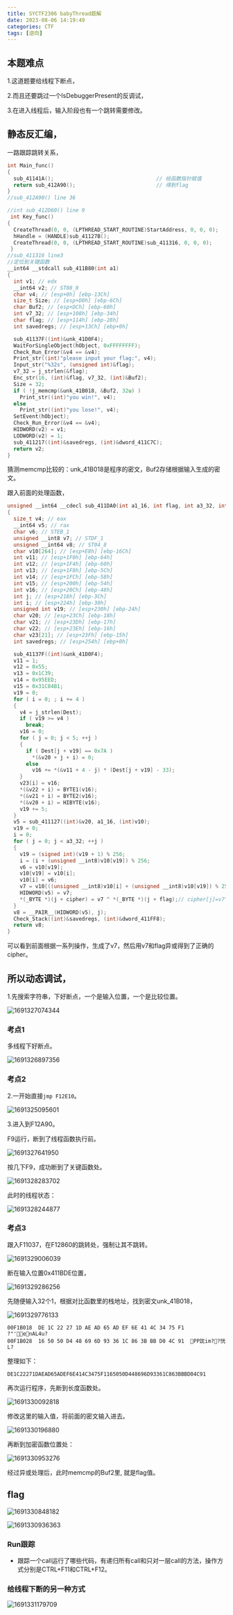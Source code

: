 ```yaml
---
title: SYCTF2306 babyThread题解
date: 2023-08-06 14:19:49
categories: CTF
tags: [逆向]
---
```


## 本题难点

1.这道题要给线程下断点，

2.而且还要跳过一个IsDebuggerPresent的反调试，

3.在进入线程后，输入阶段也有一个跳转需要修改。

## 静态反汇编，

一路跟踪跳转关系，

```c
int Main_func()
{
  sub_41141A();                                 // 给函数指针赋值
  return sub_412A90();                          // 得到flag
}
//sub_412A90() line 36

//int sub_412D60() line 9
 int Key_func()
{
  CreateThread(0, 0, (LPTHREAD_START_ROUTINE)StartAddress, 0, 0, 0);
  hHandle = (HANDLE)sub_41127B();
  CreateThread(0, 0, (LPTHREAD_START_ROUTINE)sub_411316, 0, 0, 0);
 }
//sub_411316 line3
//定位到关键函数
__int64 __stdcall sub_411B80(int a1)
{
  int v1; // edx
  __int64 v2; // ST08_8
  char v4; // [esp+0h] [ebp-13Ch]
  size_t Size; // [esp+D0h] [ebp-6Ch]
  char Buf2; // [esp+DCh] [ebp-60h]
  int v7_32; // [esp+108h] [ebp-34h]
  char flag; // [esp+114h] [ebp-28h]
  int savedregs; // [esp+13Ch] [ebp+0h]

  sub_41137F((int)&unk_41D0F4);
  WaitForSingleObject(hObject, 0xFFFFFFFF);
  Check_Run_Error(&v4 == &v4);
  Print_str((int)"please input your flag:", v4);
  Input_str("%32s", (unsigned int)&flag);
  v7_32 = j_strlen(&flag);
  Enc_str(16, (int)&flag, v7_32, (int)&Buf2);
  Size = 32;
  if ( !j_memcmp(&unk_41B018, &Buf2, 32u) )
    Print_str((int)"you win!", v4);
  else
    Print_str((int)"you lose!", v4);
  SetEvent(hObject);
  Check_Run_Error(&v4 == &v4);
  HIDWORD(v2) = v1;
  LODWORD(v2) = 1;
  sub_411217((int)&savedregs, (int)&dword_411C7C);
  return v2;
}

```

​    猜测memcmp比较的：unk_41B018是程序的密文，Buf2存储根据输入生成的密文。

跟入前面的处理函数，

```c
unsigned __int64 __cdecl sub_411DA0(int a1_16, int flag, int a3_32, int cipher)
{
  size_t v4; // eax
  __int64 v5; // rax
  char v6; // STEB_1
  unsigned __int8 v7; // STDF_1
  unsigned __int64 v8; // ST04_8
  char v10[264]; // [esp+E8h] [ebp-16Ch]
  int v11; // [esp+1F0h] [ebp-64h]
  int v12; // [esp+1F4h] [ebp-60h]
  int v13; // [esp+1F8h] [ebp-5Ch]
  int v14; // [esp+1FCh] [ebp-58h]
  int v15; // [esp+200h] [ebp-54h]
  int v16; // [esp+20Ch] [ebp-48h]
  int j; // [esp+218h] [ebp-3Ch]
  int i; // [esp+224h] [ebp-30h]
  unsigned int v19; // [esp+230h] [ebp-24h]
  char v20; // [esp+23Ch] [ebp-18h]
  char v21; // [esp+23Dh] [ebp-17h]
  char v22; // [esp+23Eh] [ebp-16h]
  char v23[21]; // [esp+23Fh] [ebp-15h]
  int savedregs; // [esp+254h] [ebp+0h]

  sub_41137F((int)&unk_41D0F4);
  v11 = 1;
  v12 = 0x55;
  v13 = 0x1C39;
  v14 = 0x95EED;
  v15 = 0x31C84B1;
  v19 = 0;
  for ( i = 0; ; i += 4 )
  {
    v4 = j_strlen(Dest);
    if ( v19 >= v4 )
      break;
    v16 = 0;
    for ( j = 0; j < 5; ++j )
    {
      if ( Dest[j + v19] == 0x7A )
        *(&v20 + j + i) = 0;
      else
        v16 += *(&v11 + 4 - j) * (Dest[j + v19] - 33);
    }
    v23[i] = v16;
    *(&v22 + i) = BYTE1(v16);
    *(&v21 + i) = BYTE2(v16);
    *(&v20 + i) = HIBYTE(v16);
    v19 += 5;
  }
  v5 = sub_411127((int)&v20, a1_16, (int)v10);
  v19 = 0;
  i = 0;
  for ( j = 0; j < a3_32; ++j )
  {
    v19 = (signed int)(v19 + 1) % 256;
    i = (i + (unsigned __int8)v10[v19]) % 256;
    v6 = v10[v19];
    v10[v19] = v10[i];
    v10[i] = v6;
    v7 = v10[((unsigned __int8)v10[i] + (unsigned __int8)v10[v19]) % 256];
    HIDWORD(v5) = v7;
    *(_BYTE *)(j + cipher) = v7 ^ *(_BYTE *)(j + flag);// cipher[j]=v7^flag[j]
  }
  v8 = __PAIR__(HIDWORD(v5), j);
  Check_Stack((int)&savedregs, (int)&dword_411FF8);
  return v8;
}
```

可以看到前面根据一系列操作，生成了v7，然后用v7和flag异或得到了正确的cipher。

## 所以动态调试，

1.先搜索字符串，下好断点，一个是输入位置，一个是比较位置。

![1691327074344](rev02/1691327074344.png)

### 考点1

多线程下好断点。

![1691326897356](rev02/1691326897356.png)

### 考点2

2.一开始直接`jmp F12E10`。

![1691325095601](rev02/1691325095601.png)

3.进入到F12A90。

F9运行，断到了线程函数执行前。

![1691327641950](rev02/1691327641950.png)

按几下F9，成功断到了关键函数处。

![1691328283702](rev02/1691328283702.png)

此时的线程状态：

![1691328244877](rev02/1691328244877.png)

### 考点3

跟入F11037，在F12860的跳转处，强制让其不跳转。

![1691329006039](rev02/1691329006039.png)

断在输入位置0x411BDE位置，

![1691329286256](rev02/1691329286256.png)

先随便输入32个1，根据对比函数里的栈地址，找到密文unk_41B018，

![1691329776133](rev02/1691329776133.png)

```
00F1B018  DE 1C 22 27 1D AE AD 65 AD EF 6E 41 4C 34 75 F1  ?"'enAL4u?
00F1B028  16 50 50 D4 48 69 6D 93 36 1C 86 3B BB D0 4C 91  PP訦im??恍L?
```

整理如下：

```
DE1C22271DAEAD65ADEF6E414C3475F1165050D448696D93361C863BBBD04C91
```

再次运行程序，先断到长度函数处。

![1691330092818](rev02/1691330092818.png)

修改这里的输入值，将前面的密文输入进去。

![1691330196880](rev02/1691330196880.png)

再断到加密函数位置处：

![1691330953276](rev02/1691330953276.png)

经过异或处理后，此时memcmp的Buf2里, 就是flag值。

## flag

![1691330848182](rev02/1691330848182.png)

![1691330936363](rev02/1691330936363.png)

### Run跟踪

- 跟踪一个call运行了哪些代码，有递归所有call和只对一层call的方法，操作方式分别是CTRL+F11和CTRL+F12。 

### 给线程下断的另一种方式

![1691331179709](rev02/1691331179709.png)